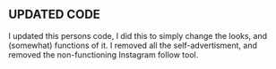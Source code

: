 ## UPDATED CODE

I updated this persons code, I did this to simply change the looks, and (somewhat) functions of it. I removed all the self-advertisment, and removed the non-functioning Instagram follow tool.
